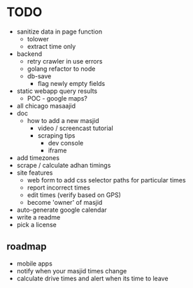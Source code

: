 # TODO
- sanitize data in page function
  - tolower
  - extract time only
- backend
  - retry crawler in use errors
  - golang refactor to node
  - db-save
    - flag newly empty fields
- static webapp query results
  - POC - google maps?
- all chicago masaajid
- doc
  - how to add a new masjid
    - video / screencast tutorial
    - scraping tips
      - dev console
      - iframe
- add timezones
- scrape / calculate adhan timings
- site features
  - web form to add css selector paths for particular times
  - report incorrect times
  - edit times (verify based on GPS)
  - become 'owner' of masjid
- auto-generate google calendar
- write a readme
- pick a license

## roadmap
- mobile apps
- notify when your masjid times change
- calculate drive times and alert when its time to leave
